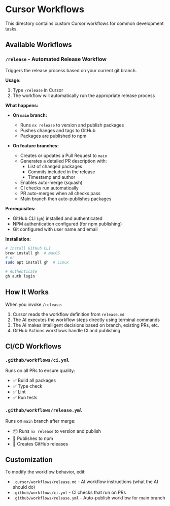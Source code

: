 # Cursor Workflows

This directory contains custom Cursor workflows for common development tasks.

## Available Workflows

### `/release` - Automated Release Workflow

Triggers the release process based on your current git branch.

**Usage:**
1. Type `/release` in Cursor
2. The workflow will automatically run the appropriate release process

**What happens:**

- **On `main` branch:**
  - Runs `nx release` to version and publish packages
  - Pushes changes and tags to GitHub
  - Packages are published to npm

- **On feature branches:**
  - Creates or updates a Pull Request to `main`
  - Generates a detailed PR description with:
    - List of changed packages
    - Commits included in the release
    - Timestamp and author
  - Enables auto-merge (squash)
  - CI checks run automatically
  - PR auto-merges when all checks pass
  - Main branch then auto-publishes packages

**Prerequisites:**
- GitHub CLI (`gh`) installed and authenticated
- NPM authentication configured (for npm publishing)
- Git configured with user name and email

**Installation:**
```bash
# Install GitHub CLI
brew install gh  # macOS
# or
sudo apt install gh  # Linux

# Authenticate
gh auth login
```

## How It Works

When you invoke `/release`:
1. Cursor reads the workflow definition from `release.md`
2. The AI executes the workflow steps directly using terminal commands
3. The AI makes intelligent decisions based on branch, existing PRs, etc.
4. GitHub Actions workflows handle CI and publishing

## CI/CD Workflows

### `.github/workflows/ci.yml`
Runs on all PRs to ensure quality:
- ✅ Build all packages
- ✅ Type check
- ✅ Lint
- ✅ Run tests

### `.github/workflows/release.yml`
Runs on `main` branch after merge:
- 📦 Runs `nx release` to version and publish
- 🚀 Publishes to npm
- 📝 Creates GitHub releases

## Customization

To modify the workflow behavior, edit:
- `.cursor/workflows/release.md` - AI workflow instructions (what the AI should do)
- `.github/workflows/ci.yml` - CI checks that run on PRs
- `.github/workflows/release.yml` - Auto-publish workflow for main branch

